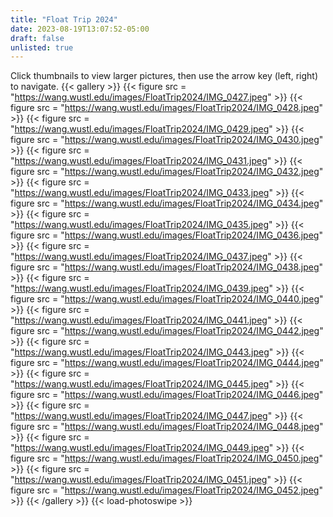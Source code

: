 ```yaml
---
title: "Float Trip 2024"
date: 2023-08-19T13:07:52-05:00
draft: false
unlisted: true
---
```

Click thumbnails to view larger pictures, then use the arrow key (left, right) to navigate.
{{< gallery >}}
{{< figure src = "https://wang.wustl.edu/images/FloatTrip2024/IMG_0427.jpeg" >}}
{{< figure src = "https://wang.wustl.edu/images/FloatTrip2024/IMG_0428.jpeg" >}}
{{< figure src = "https://wang.wustl.edu/images/FloatTrip2024/IMG_0429.jpeg" >}}
{{< figure src = "https://wang.wustl.edu/images/FloatTrip2024/IMG_0430.jpeg" >}}
{{< figure src = "https://wang.wustl.edu/images/FloatTrip2024/IMG_0431.jpeg" >}}
{{< figure src = "https://wang.wustl.edu/images/FloatTrip2024/IMG_0432.jpeg" >}}
{{< figure src = "https://wang.wustl.edu/images/FloatTrip2024/IMG_0433.jpeg" >}}
{{< figure src = "https://wang.wustl.edu/images/FloatTrip2024/IMG_0434.jpeg" >}}
{{< figure src = "https://wang.wustl.edu/images/FloatTrip2024/IMG_0435.jpeg" >}}
{{< figure src = "https://wang.wustl.edu/images/FloatTrip2024/IMG_0436.jpeg" >}}
{{< figure src = "https://wang.wustl.edu/images/FloatTrip2024/IMG_0437.jpeg" >}}
{{< figure src = "https://wang.wustl.edu/images/FloatTrip2024/IMG_0438.jpeg" >}}
{{< figure src = "https://wang.wustl.edu/images/FloatTrip2024/IMG_0439.jpeg" >}}
{{< figure src = "https://wang.wustl.edu/images/FloatTrip2024/IMG_0440.jpeg" >}}
{{< figure src = "https://wang.wustl.edu/images/FloatTrip2024/IMG_0441.jpeg" >}}
{{< figure src = "https://wang.wustl.edu/images/FloatTrip2024/IMG_0442.jpeg" >}}
{{< figure src = "https://wang.wustl.edu/images/FloatTrip2024/IMG_0443.jpeg" >}}
{{< figure src = "https://wang.wustl.edu/images/FloatTrip2024/IMG_0444.jpeg" >}}
{{< figure src = "https://wang.wustl.edu/images/FloatTrip2024/IMG_0445.jpeg" >}}
{{< figure src = "https://wang.wustl.edu/images/FloatTrip2024/IMG_0446.jpeg" >}}
{{< figure src = "https://wang.wustl.edu/images/FloatTrip2024/IMG_0447.jpeg" >}}
{{< figure src = "https://wang.wustl.edu/images/FloatTrip2024/IMG_0448.jpeg" >}}
{{< figure src = "https://wang.wustl.edu/images/FloatTrip2024/IMG_0449.jpeg" >}}
{{< figure src = "https://wang.wustl.edu/images/FloatTrip2024/IMG_0450.jpeg" >}}
{{< figure src = "https://wang.wustl.edu/images/FloatTrip2024/IMG_0451.jpeg" >}}
{{< figure src = "https://wang.wustl.edu/images/FloatTrip2024/IMG_0452.jpeg" >}}
{{< /gallery >}}
{{< load-photoswipe >}}
